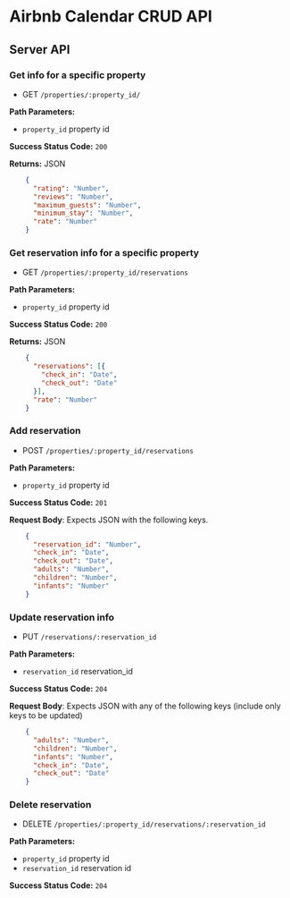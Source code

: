 # Airbnb Calendar CRUD API

## Server API

### Get info for a specific property
  * GET `/properties/:property_id/`

**Path Parameters:**
  * `property_id` property id

**Success Status Code:** `200`

**Returns:** JSON

```json
    {
      "rating": "Number",
      "reviews": "Number",
      "maximum_guests": "Number",
      "minimum_stay": "Number",
      "rate": "Number"
    }
```

### Get reservation info for a specific property
  * GET `/properties/:property_id/reservations`

**Path Parameters:**
  * `property_id` property id

**Success Status Code:** `200`

**Returns:** JSON

```json
    {
      "reservations": [{
        "check_in": "Date",
        "check_out": "Date"
      }],
      "rate": "Number"
    }
```

### Add reservation
  * POST `/properties/:property_id/reservations`

**Path Parameters:**
  * `property_id` property id

**Success Status Code:** `201`

**Request Body**: Expects JSON with the following keys.

```json
    {
      "reservation_id": "Number",
      "check_in": "Date",
      "check_out": "Date",
      "adults": "Number",
      "children": "Number",
      "infants": "Number"
    }
```


### Update reservation info
  * PUT `/reservations/:reservation_id`

**Path Parameters:**
  * `reservation_id` reservation_id

**Success Status Code:** `204`

**Request Body**: Expects JSON with any of the following keys (include only keys to be updated)

```json
    {
      "adults": "Number",
      "children": "Number",
      "infants": "Number",
      "check_in": "Date",
      "check_out": "Date"
    }
```

### Delete reservation
  * DELETE `/properties/:property_id/reservations/:reservation_id`

**Path Parameters:**
  * `property_id` property id
  * `reservation_id` reservation id

**Success Status Code:** `204`